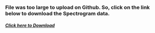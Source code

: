 ### File was too large to upload on Github. So, click on the link below to download the Spectrogram data.
##### [Click here to Download](https://drive.google.com/open?id=1AxmjOU8l6i01sXOnqq_YkpsK9iFu5Fej)
